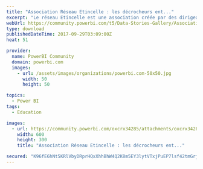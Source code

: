 ```yaml
---
title: "Association Réseau Etincelle : les décrocheurs ent..."
excerpt: "Le réseau Etincelle est une association créée par des dirigeants d'entreprise. Elle consiste à entraîner les jeunes sortis du système scolaire sans"
webUrl: https://community.powerbi.com/t5/Data-Stories-Gallery/Association-R%C3%A9seau-Etincelle-les-d%C3%A9crocheurs-entrepreneurs-de/m-p/261567
type: download
publishedDateTime: 2017-09-29T03:09:00Z
heat: 51

provider:
  name: PowerBI Community
  domain: powerbi.com
  images:
    - url: /assets/images/organizations/powerbi.com-50x50.jpg
      width: 50
      height: 50

topics:
  - Power BI
tags:
  - Education

images:
  - url: https://community.powerbi.com/oxcrx34285/attachments/oxcrx34285/DataStoriesGallery/1170/1/reseauetincelle_jeunes.jpg
    width: 600
    height: 300
    title: "Association Réseau Etincelle : les décrocheurs ent..."

secured: "K96fE6hNt5KRlVbyDRprHQxXhhBhW4Q2K8m5EY3lytVTxjPuEP7lsf42tmGrjRfwnXji+0+YsQ9ze8PhcB7xy4JP3Sfi+belkGcoyiDYrsibXAkYsUGhdwY/zniOypsAaz8QdCz2eGIhF6JtrdvKN/R5chZI7OkoGYA4DwvS3/h2xKLhFqaCXfzJoZ+tumlI0SyNgaLmWVyntrhAunNn6SVrS78GoztepRoOmI4U8e6TP5RyQwjZ1b/wkRb0S6lB6gE7jle1VwdwjdjmLTTPX+ps2N4EIf//YBGLkli3H2wiWpJivDfwxhEqwC0uTafn7DCQRkcqvVi9gYbybYLYeu9nx54h4T2D61nIzMMbmdZIN/Tgi0imjJXhqQx/kG/t;7RIYpTPaqtr5N6qUgyyBmw=="
---
```


